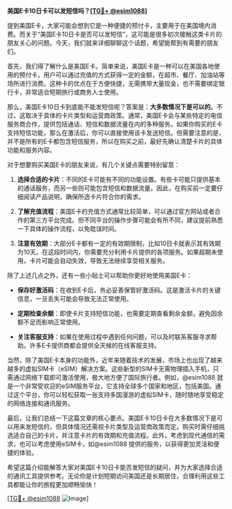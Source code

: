 **美国E卡10日卡可以发短信吗？[[TG💪+ @esim1088](https://t.me/s/esim1088)]**

提到美国E卡，大家可能会想到它是一种便捷的预付卡，主要用于在美国境内消费。而关于“美国E卡10日卡是否可以发短信”，这可能是很多初次接触这类卡片的朋友关心的问题。今天，我们就来详细聊聊这个话题，希望能帮到有需要的朋友们。

首先，我们得了解什么是美国E卡。简单来说，美国E卡是一种可以在美国各地使用的预付卡，用户可以通过充值的方式获得一定的金额，在超市、餐厅、加油站等场所进行消费。这种卡的优点在于方便快捷，无需携带大量现金，也不需要绑定银行卡，非常适合短期旅行或商务人士使用。

那么，美国E卡10日卡到底能不能发短信呢？答案是：**大多数情况下是可以的**。不过，这取决于具体的卡片类型和运营商政策。通常，美国E卡会与某些特定的电信服务商合作，提供包括通话、短信和数据流量在内的多种服务。如果你购买的E卡支持短信功能，那么在激活后，你可以直接使用该卡发送短信。但需要注意的是，并不是所有的E卡都包含短信服务，所以在购买之前，最好先确认清楚卡片的具体功能和服务内容。

对于想要购买美国E卡的朋友来说，有几个关键点需要特别留意：

1. **选择合适的卡片**：不同的E卡可能有不同的功能设置。有些卡可能只提供基本的通话服务，而另一些则可能包含短信和数据流量。因此，在购买前一定要仔细阅读产品说明，确保所选卡片符合你的需求。

2. **了解充值流程**：美国E卡的充值方式通常比较简单，可以通过官方网站或者合作的第三方平台完成。但不同平台的操作步骤可能会有所不同，建议提前熟悉一下具体的操作流程，以免耽误时间。

3. **注意有效期**：大部分E卡都有一定的有效期限制，比如10日卡就表示其有效期为10天。在这段时间内，你需要充分利用卡片提供的各项服务。如果超期未使用，卡片可能会自动失效，导致无法继续享受相关服务。

除了上述几点之外，还有一些小贴士可以帮助你更好地使用美国E卡：

- **保存好激活码**：在收到E卡后，务必妥善保管好激活码。这是激活卡片的关键信息，一旦丢失可能会导致无法正常使用。
  
- **定期检查余额**：即使卡片支持短信功能，也需要定期查看剩余金额，避免因余额不足而影响正常使用。

- **关注客服支持**：如果在使用过程中遇到任何问题，可以及时联系客服寻求帮助。许多E卡提供商都会提供全天候的在线客服支持。

当然，除了美国E卡本身的功能外，近年来随着技术的发展，市场上也出现了越来越多的虚拟SIM卡（eSIM）解决方案。这些新型的SIM卡无需物理插入手机，只需通过网络下载即可激活使用，极大地方便了国际旅行者。例如，@esim1088 就是一个非常受欢迎的eSIM服务平台，它支持全球多个国家和地区，包括美国。通过这个平台，你可以轻松获取一张支持多国漫游的虚拟SIM卡，随时随地享受稳定的网络连接和通讯服务。

最后，让我们总结一下这篇文章的核心要点。美国E卡10日卡在大多数情况下是可以用来发短信的，但具体情况还需视卡片类型及运营商政策而定。购买时需仔细挑选适合自己的卡片，并注意卡片的有效期和充值流程。此外，考虑到现代通信的需求，也可以考虑使用eSIM卡，如@esim1088 提供的服务，以获得更加灵活和便捷的体验。

希望这篇介绍能解答大家对美国E卡10日卡能否发短信的疑问，并为大家选择合适的通讯工具提供参考。无论你是计划短期访问美国还是长期居住，合理利用这些工具都能让你的旅程更加顺畅愉快！

[[TG💪+ @esim1088](https://t.me/s/esim1088) ![Image](https://i.postimg.cc/4NQfJmqS/Snipaste-2025-05-13-00-14-12.png)]